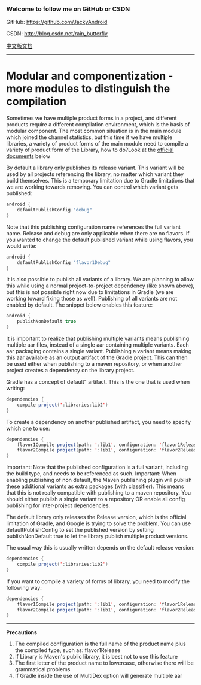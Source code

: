 ### Welcome to follow me on GitHub or CSDN

GitHub: https://github.com/JackyAndroid

CSDN: http://blog.csdn.net/rain_butterfly

[中文版文档](https://github.com/JackyAndroid/Android-Architecture-Fairy/blob/master/multi-variants-library/README-CN.md)

---

# Modular and componentization - more modules to distinguish the compilation

Sometimes we have multiple product forms in a project, and different products require a different compilation environment, which is the basis of modular component. The most common situation is in the main module which joined the channel statistics, but this time if we have multiple libraries, a variety of product forms of the main module need to compile a variety of product form of the Library, how to do?Look at the [official documents](http://tools.android.com/tech-docs/new-build-system/user-guide#TOC-Library-Publication) below

By default a library only publishes its release variant. This variant will be used by all projects referencing the library, no matter which variant they build themselves. This is a temporary limitation due to Gradle limitations that we are working towards removing. You can control which variant gets published:

```java
android {
    defaultPublishConfig "debug"
}
```

Note that this publishing configuration name references the full variant name. Release and debug are only applicable when there are no flavors. If you wanted to change the default published variant while using flavors, you would write:

```java
android {
    defaultPublishConfig "flavor1Debug"
}
```

It is also possible to publish all variants of a library. We are planning to allow this while using a normal project-to-project dependency (like shown above), but this is not possible right now due to limitations in Gradle (we are working toward fixing those as well).
Publishing of all variants are not enabled by default. The snippet below enables this feature:

```java
android {
    publishNonDefault true
}
```

It is important to realize that publishing multiple variants means publishing multiple aar files, instead of a single aar containing multiple variants. Each aar packaging contains a single variant. Publishing a variant means making this aar available as an output artifact of the Gradle project. This can then be used either when publishing to a maven repository, or when another project creates a dependency on the library project.

Gradle has a concept of default" artifact. This is the one that is used when writing:

```java
dependencies {
    compile project(':libraries:lib2')
}
```

To create a dependency on another published artifact, you need to specify which one to use:

```java
dependencies {
    flavor1Compile project(path: ':lib1', configuration: 'flavor1Release')
    flavor2Compile project(path: ':lib1', configuration: 'flavor2Release')
}
```

Important: Note that the published configuration is a full variant, including the build type, and needs to be referenced as such. 
Important: When enabling publishing of non default, the Maven publishing plugin will publish these additional variants as extra packages (with classifier). This means that this is not really compatible with publishing to a maven repository. You should either publish a single variant to a repository OR enable all config publishing for inter-project dependencies.

The default library only releases the Release version, which is the official limitation of Gradle, and Google is trying to solve the problem. You can use defaultPublishConfig to set the published version by setting publishNonDefault true to let the library publish multiple product versions.

The usual way this is usually written depends on the default release version:

```java
dependencies {
    compile project(':libraries:lib2')
}
```

If you want to compile a variety of forms of library, you need to modify the following way:

```java
dependencies {
    flavor1Compile project(path: ':lib1', configuration: 'flavor1Release')
    flavor2Compile project(path: ':lib1', configuration: 'flavor2Release')
}
```

------

**Precautions**

1. The compiled configuration is the full name of the product name plus the compiled type, such as: flavor1Release
2. If Library is Maven's public library, it is best not to use this feature
3. The first letter of the product name to lowercase, otherwise there will be grammatical problems
4. If Gradle inside the use of MultiDex option will generate multiple aar



